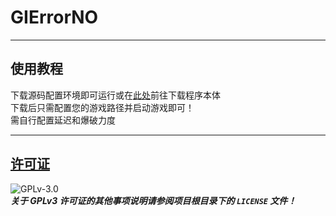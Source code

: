 # GIErrorNO
***
## 使用教程
下载源码配置环境即可运行或在[此处](https://github.com/baobaobaoPY/GIErrorNO/releases/tag/V1.0)前往下载程序本体  
下载后只需配置您的游戏路径并启动游戏即可！  
需自行配置延迟和爆破力度
***
## [许可证](https://www.gnu.org/licenses/gpl-3.0.html)  
![GPLv-3.0](https://www.gnu.org/graphics/gplv3-or-later.png)  
***关于 GPLv3 许可证的其他事项说明请参阅项目根目录下的 `LICENSE` 文件！***  
